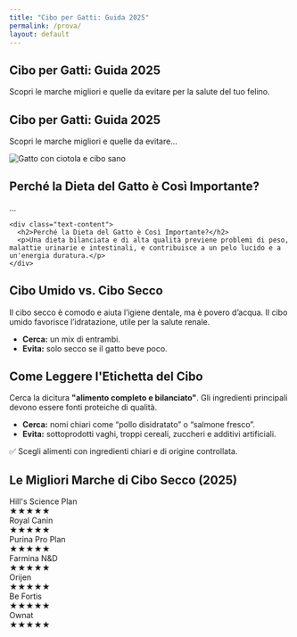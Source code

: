 ```yaml
---
title: "Cibo per Gatti: Guida 2025"
permalink: /prova/
layout: default
---
```



<section class="page-prova">

  <h1>Cibo per Gatti: Guida 2025</h1>
  <p>Scopri le marche migliori e quelle da evitare per la salute del tuo felino.</p>

 <h1>Cibo per Gatti: Guida 2025</h1>
<p>Scopri le marche migliori e quelle da evitare...</p>

<div class="with-image">
  <div class="image-wrapper">
    <img 
      src="./Immagini/1-Cibo-Gatti-Il-Migliore-800.webp"
      srcset="./Immagini/1-Cibo-Gatti-Il-Migliore-480.webp 480w,
              ./Immagini/1-Cibo-Gatti-Il-Migliore-800.webp 800w"
      sizes="(max-width: 600px) 480px, 800px"
      alt="Gatto con ciotola e cibo sano">
  </div>
  <div class="text-content">
    <h2>Perché la Dieta del Gatto è Così Importante?</h2>
    <p>...</p>
  </div>
</div>

    <div class="text-content">
      <h2>Perché la Dieta del Gatto è Così Importante?</h2>
      <p>Una dieta bilanciata e di alta qualità previene problemi di peso, malattie urinarie e intestinali, e contribuisce a un pelo lucido e a un'energia duratura.</p>
    </div>
  </div>

  <div class="content-block">
    <h2>Cibo Umido vs. Cibo Secco</h2>
    <p>Il cibo secco è comodo e aiuta l’igiene dentale, ma è povero d’acqua. Il cibo umido favorisce l’idratazione, utile per la salute renale.</p>
    <ul>
      <li><strong>Cerca:</strong> un mix di entrambi.</li>
      <li><strong>Evita:</strong> solo secco se il gatto beve poco.</li>
    </ul>
  </div>

  <div class="content-block">
    <h2>Come Leggere l'Etichetta del Cibo</h2>
    <p>Cerca la dicitura <strong>"alimento completo e bilanciato"</strong>. Gli ingredienti principali devono essere fonti proteiche di qualità.</p>
    <ul>
      <li><strong>Cerca:</strong> nomi chiari come “pollo disidratato” o “salmone fresco”.</li>
      <li><strong>Evita:</strong> sottoprodotti vaghi, troppi cereali, zuccheri e additivi artificiali.</li>
    </ul>
    <p class="useful-tip">✅ Scegli alimenti con ingredienti chiari e di origine controllata.</p>
  </div>

  <div class="content-block">
    <h2>Le Migliori Marche di Cibo Secco (2025)</h2>
    <div class="brand-grid">
      <div class="brand-card">
        <span class="brand-name">Hill's Science Plan</span>
        <div class="rating-stars"><span class="star full">★</span><span class="star full">★</span><span class="star full">★</span><span class="star full">★</span><span class="star full">★</span></div>
      </div>
      <div class="brand-card">
        <span class="brand-name">Royal Canin</span>
        <div class="rating-stars"><span class="star full">★</span><span class="star full">★</span><span class="star full">★</span><span class="star full">★</span><span class="star full">★</span></div>
      </div>
      <div class="brand-card">
        <span class="brand-name">Purina Pro Plan</span>
        <div class="rating-stars"><span class="star full">★</span><span class="star full">★</span><span class="star full">★</span><span class="star full">★</span><span class="star empty">★</span></div>
      </div>
      <div class="brand-card">
        <span class="brand-name">Farmina N&D</span>
        <div class="rating-stars"><span class="star full">★</span><span class="star full">★</span><span class="star full">★</span><span class="star full">★</span><span class="star full">★</span></div>
      </div>
      <div class="brand-card">
        <span class="brand-name">Orijen</span>
        <div class="rating-stars"><span class="star full">★</span><span class="star full">★</span><span class="star full">★</span><span class="star full">★</span><span class="star full">★</span></div>
      </div>
      <div class="brand-card">
        <span class="brand-name">Be Fortis</span>
        <div class="rating-stars"><span class="star full">★</span><span class="star full">★</span><span class="star full">★</span><span class="star full">★</span><span class="star full">★</span></div>
      </div>
      <div class="brand-card">
        <span class="brand-name">Ownat</span>
        <div class="rating-stars"><span class="star full">★</span><span class="star full">★</span><span class="star full">★</span><span class="star full">★</span><span class="star empty">★</span></div>
      </div>
    </div>
  </div>

</section>
